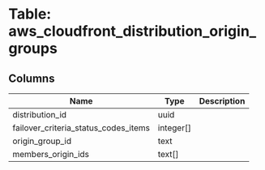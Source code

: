 
# Table: aws_cloudfront_distribution_origin_groups

## Columns
| Name        | Type           | Description  |
| ------------- | ------------- | -----  |
|distribution_id|uuid||
|failover_criteria_status_codes_items|integer[]||
|origin_group_id|text||
|members_origin_ids|text[]||

